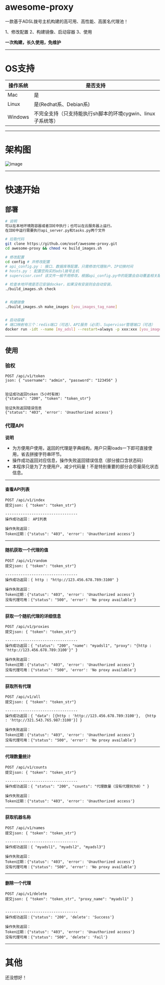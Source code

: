 # awesome-proxy
一款基于ADSL拨号主机构建的高可用、高性能、高匿名代理池！



1、修改配置
2、构建镜像、启动容器
3、使用

**一次构建，长久使用，免维护**

---
# OS支持
|操作系统|是否支持|
|---|---|
|Mac|是|
|Linux|是(Redhat系、Debian系)|
|Windows|不完全支持（只支持能执行sh脚本的环境cygwin、linux子系统等）|


---
# 架构图
![image](https://github.com/osof/awesome-proxy/blob/master/%E6%A1%86%E6%9E%B6%E5%9B%BEv1.png)



---
# 快速开始
## 部署
```bash
# 说明
可以在本地环境跑容器或者IDE中执行；也可以在云服务器上运行。
在IDE中运行需要执行api_server.py和tasks.py两个文件

# 拉取代码
git clone https://github.com/osof/awesome-proxy.git
cd awesome-proxy && chmod +x build_images.sh

# 修改配置
cd config # 并修改配置
# api_config.py : 接口、数据库等配置，只需修改代理账户、IP切换时间
# hosts.py : 配置您购买的adsl拨号主机
# supervisor.conf 该文件一般不用修改，根据api_config.py中的配置会自动覆盖相关配置。

# 检查本地环境是否已安装docker，如果没有安装则会自动安装。
./build_images.sh check


# 构建镜像
./build_images.sh make_images [you_images_tag_name]


# 启动容器
# 端口映射有三个：redis端口（可选）、API服务（必须）、Supervisor管理端口（可选）
docker run -idt --name [my_adsl] --restart=always -p xxx:xxx [you_images_tag_name]

```

---
## 使用
### 验权
```
POST /api/v1/token
json: { "username": "admin", "password": "123456" }


验证成功返回token（5小时有效）
{"status": "200", "token": "token_str"}

验证失败返回错误信息
{"status": "403", 'error': 'Unauthorized access'}

```

### 代理API

**说明**
* 为方便用户使用，返回的代理是字典结构，用户只需loads一下即可直接使用，省去拼接字符串环节。
* 操作成功返回对应信息，操作失败返回错误信息（部分接口含状态码）
* 本程序只是为了方便用户，减少代码量！不是特别重要的部分会尽量简化状态信息。

---
#### 查看API列表
```
POST /api/v1/index
提交json: { "token": "token_str"}

---------------------------------
操作成功返回： API列表

操作失败返回：
Token过期：{"status": "403", 'error': 'Unauthorized access'}
```

---
#### 随机获取一个代理的值
```
POST /api/v1/random
提交json: { "token": "token_str"}

---------------------------------
操作成功返回：{ http : "http://123.456.678.789:3100" }

操作失败返回：
Token过期：{"status": "403", 'error': 'Unauthorized access'}
没有代理可用：{"status": "500", 'error': 'No proxy available'}
```

---
#### 获取一个随机代理的详细信息
```
POST /api/v1/proxies
提交json: { "token": "token_str"}

---------------------------------
操作成功返回：{ "status": "200", "name": "myadsl1", "proxy": "{http : 'http://123.456.678.789:3100'}" }

操作失败返回：
Token过期：{"status": "403", 'error': 'Unauthorized access'}
没有代理可用：{"status": "500", 'error': 'No proxy available'}
```

---
#### 获取所有代理
```
POST /api/v1/all
提交json: { "token": "token_str"}

---------------------------------
操作成功返回：{ "data": [{http : 'http://123.456.678.789:3100'},  {http : 'http://321.543.765.987:3100'}] }

操作失败返回：
Token过期：{"status": "403", 'error': 'Unauthorized access'}
没有代理可用：{"status": "500", 'error': 'No proxy available'}

```


---
#### 代理数量统计
```
POST /api/v1/counts
提交json: { "token": "token_str"}

---------------------------------
操作成功返回：{ "status": "200", "counts": "代理数量（没有代理则为0）" }

操作失败返回：
Token过期：{"status": "403", 'error': 'Unauthorized access'}
```


---
#### 获取机器名称
```
POST /api/v1/names
提交json: { "token": "token_str"}

---------------------------------
操作成功返回：{ "myadsl1", "myadsl2", "myadsl3"}

操作失败返回：
Token过期：{"status": "403", 'error': 'Unauthorized access'}
没有代理可用：{"status": "500", 'error': 'No proxy available'}
```


---
#### 删除一个代理
```
POST /api/v1/delete
提交json: { "token": "token_str", "proxy_name": "myadsl1" }


---------------------------------
操作成功返回：{"status": "200", 'delete': 'Success'}

操作失败返回：
Token过期：{"status": "403", 'error': 'Unauthorized access'}
没有代理可用：{"status": "500", 'delete': 'Fail'}

```




---
# 其他
还没想好！